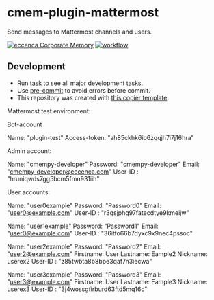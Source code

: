 # cmem-plugin-mattermost

Send messages to Mattermost channels and users.

[![eccenca Corporate Memory](https://img.shields.io/badge/eccenca-Corporate%20Memory-orange)](https://documentation.eccenca.com) [![workflow](https://github.com/eccenca/cmem-plugin-mattermost/actions/workflows/check.yml/badge.svg)](https://github.com/eccenca/cmem-plugin-mattermost/actions)  

## Development

- Run [task](https://taskfile.dev/) to see all major development tasks.
- Use [pre-commit](https://pre-commit.com/) to avoid errors before commit.
- This repository was created with [this copier template](https://github.com/eccenca/cmem-plugin-template).

Mattermost test environment:

Bot-account

Name: "plugin-test" 
Access-token: "ah85ckhk6ib6zqqjh7i7j16hra"

Admin account:

Name: "cmempy-developer"
Password: "cmempy-developer"
Email: "cmempy-developer@eccenca.com"
User-ID : "hruniqwds7gg5bcm5fmn931iih"

User accounts:

Name: "user0example"
Password: "Password0"
Email: "user0@example.com"
User-ID : "r3qsjphq97fatecdtye9kmeijw"


Name: "user1example"
Password: "Password1"
Email: "user0@example.com"
User-ID : "36itfo66b7dyxc9x9nec4pssoc"


Name: "user2example"
Password: "Password2"
Email: "user2@example.com"
Firstname: User
Lastname: Eample2
Nickname: userex2
User-ID : "z85twbta8b8bpe3qaf7n3iecwa"


Name: "user3example"
Password: "Password3"
Email: "user3@example.com"
Firstname: User
Lastname: Eample3
Nickname: userex3
User-ID : "3j4wossgfirburd63ftd5mq16c"
